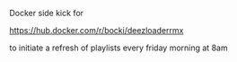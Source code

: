 Docker side kick for

https://hub.docker.com/r/bocki/deezloaderrmx

to initiate a refresh of playlists every friday morning at 8am
